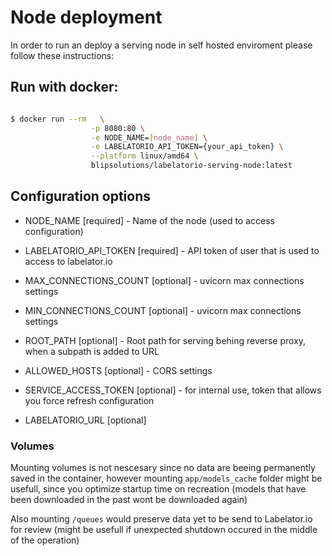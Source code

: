 # Node deployment

In order to run an deploy a serving node in self hosted enviroment please follow these instructions:


## Run with docker:
```sh

$ docker run --rm   \
                  -p 8080:80 \
                  -e NODE_NAME=[node_name] \
                  -e LABELATORIO_API_TOKEN={your_api_token} \
                  --platform linux/amd64 \
                  blipsolutions/labelatorio-serving-node:latest
```

## Configuration options

- NODE_NAME [required] - Name of the node (used to access configuration)
- LABELATORIO_API_TOKEN [required] - API token of user that is used to access to labelator.io
  

- MAX_CONNECTIONS_COUNT [optional] - uvicorn max connections settings
- MIN_CONNECTIONS_COUNT [optional] - uvicorn max connections settings
- ROOT_PATH [optional] - Root path for serving behing reverse proxy, when a subpath is added to URL
- ALLOWED_HOSTS [optional] - CORS settings
- SERVICE_ACCESS_TOKEN [optional] - for internal use, token that allows you force refresh configuration
- LABELATORIO_URL [optional]

### Volumes
Mounting volumes is not nescesary since no data are beeing permanently saved in the container, however mounting `app/models_cache` folder might be usefull, since you optimize startup time on recreation (models that have been downloaded in the past wont be downloaded again)

Also mounting `/queues` would preserve data yet to be send to Labelator.io for review (might be usefull if unexpected shutdown occured in the middle of the operation)
